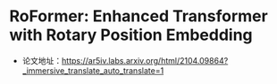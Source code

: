 # RoFormer: Enhanced Transformer with Rotary Position Embedding
- 论文地址：https://ar5iv.labs.arxiv.org/html/2104.09864?_immersive_translate_auto_translate=1
